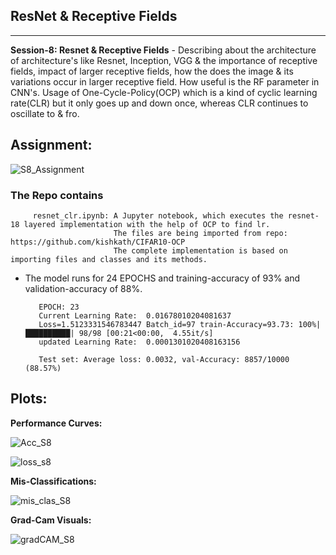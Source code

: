## ResNet & Receptive Fields
----------------------------

**Session-8: Resnet & Receptive Fields** - Describing about the architecture of architecture's like Resnet, Inception, VGG & the importance of receptive fields, impact of larger receptive fields, how the does the image & its variations occur in larger receptive field. How useful is the RF parameter in CNN's. Usage of One-Cycle-Policy(OCP) which is a kind of cyclic learning rate(CLR) but it only goes up and down once, whereas CLR continues to oscillate to & fro.

Assignment: 
----------
 ![S8_Assignment](https://user-images.githubusercontent.com/60026221/225386747-bd7194b0-35d9-44da-bfa8-626050e7b7eb.JPG)



### The Repo contains 

         resnet_clr.ipynb: A Jupyter notebook, which executes the resnet-18 layered implementation with the help of OCP to find lr.
                           The files are being imported from repo:  https://github.com/kishkath/CIFAR10-OCP
                           The complete implementation is based on importing files and classes and its methods. 
                             
      
      
* The model runs for 24 EPOCHS and training-accuracy of 93% and validation-accuracy of 88%.

         EPOCH: 23
         Current Learning Rate:  0.01678010204081637
         Loss=1.5123331546783447 Batch_id=97 train-Accuracy=93.73: 100%|██████████| 98/98 [00:21<00:00,  4.55it/s]
         updated Learning Rate:  0.0001301020408163156

         Test set: Average loss: 0.0032, val-Accuracy: 8857/10000 (88.57%)



Plots: 
------

**Performance Curves:**

![Acc_S8](https://user-images.githubusercontent.com/60026221/225387494-bf5e7236-629c-4a4a-b4e2-d2f50385d839.JPG)


![loss_s8](https://user-images.githubusercontent.com/60026221/225387502-3e00955a-6560-4375-a752-641fba041a21.JPG)

**Mis-Classifications:**

![mis_clas_S8](https://user-images.githubusercontent.com/60026221/225387662-6f9d339f-8237-478c-8fa3-f28a315d5f9d.JPG)

**Grad-Cam Visuals:**

![gradCAM_S8](https://user-images.githubusercontent.com/60026221/225387767-cd77aa71-e224-4962-a469-ab541b705645.JPG)



 
      



